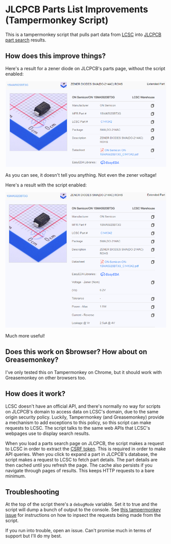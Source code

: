 # JLCPCB Parts List Improvements (Tampermonkey Script)

This is a tampermonkey script that pulls part data from [LCSC](https://lcsc.com/) into [JLCPCB part search](https://jlcpcb.com/parts/) results.

## How does this improve things?

Here's a result for a zener diode on JLCPCB's parts page, without the script enabled:

![JLCPCB part - no script](jlcpcb_parts_no_script.png)

As you can see, it doesn't tell you anything. Not even the zener voltage!

Here's a result with the script enabled:

![JLCPCB part - with script](jlcpcb_parts_with_script.png)

Much more useful!

## Does this work on $browser? How about on Greasemonkey?

I've only tested this on Tampermonkey on Chrome, but it should work with Greasemonkey on other browsers too.

## How does it work?

LCSC doesn't have an official API, and there's normally no way for scripts on JLCPCB's domain to access data on LCSC's domain, due to the same origin security policy. Luckily, Tampermonkey (and Greasemonkey) provide a mechanism to add exceptions to this policy, so this script can make requests to LCSC. The script talks to the same web APIs that LCSC's webpages use to display search results.

When you load a parts search page on JLCPCB, the script makes a request to LCSC in order to extract the [CSRF token](https://en.wikipedia.org/wiki/Cross-site_request_forgery). This is required in order to make API queries. When you click to expand a part in JLCPCB's database, the script makes a request to LCSC to fetch part details. The part details are then cached until you refresh the page. The cache also persists if you navigate through pages of results. This keeps HTTP requests to a bare minimum.

## Troubleshooting

At the top of the script there's a `debugMode` variable. Set it to true and the script will dump a bunch of output to the console. See [this tampermonkey issue](https://github.com/Tampermonkey/tampermonkey/issues/561) for instructions on how to inpsect the requests being made from the script.

If you run into trouble, open an issue. Can't promise much in terms of support but I'll do my best.
